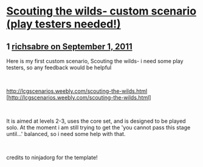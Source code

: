 # [Scouting the wilds- custom scenario (play testers needed!)](https://community.fantasyflightgames.com/topic/52524-scouting-the-wilds-custom-scenario-play-testers-needed/)

## 1 [richsabre on September 1, 2011](https://community.fantasyflightgames.com/topic/52524-scouting-the-wilds-custom-scenario-play-testers-needed/?do=findComment&comment=522825)

Here is my first custom scenario, Scouting the wilds- i need some play testers, so any feedback would be helpful

 

http://lcgscenarios.weebly.com/scouting-the-wilds.html [http://lcgscenarios.weebly.com/scouting-the-wilds.html]

 

It is aimed at levels 2-3, uses the core set, and is designed to be played solo. At the moment i am still trying to get the 'you cannot pass this stage until...' balanced, so i need some help with that.

 

credits to ninjadorg for the template!

 

 

 

 

